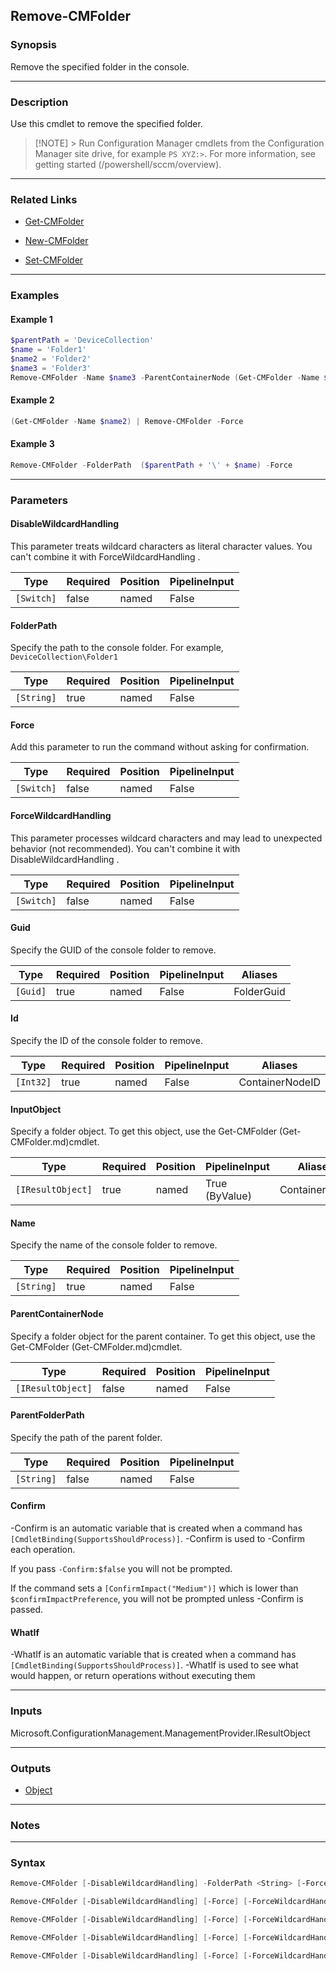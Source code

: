 Remove-CMFolder
---------------




### Synopsis
Remove the specified folder in the console.



---


### Description

Use this cmdlet to remove the specified folder.



> [!NOTE] > Run Configuration Manager cmdlets from the Configuration Manager site drive, for example `PS XYZ:>`. For more information, see getting started (/powershell/sccm/overview).



---


### Related Links
* [Get-CMFolder](Get-CMFolder)



* [New-CMFolder](New-CMFolder)



* [Set-CMFolder](Set-CMFolder)





---


### Examples
#### Example 1
```PowerShell
$parentPath = 'DeviceCollection'
$name = 'Folder1'
$name2 = 'Folder2'
$name3 = 'Folder3'
Remove-CMFolder -Name $name3 -ParentContainerNode (Get-CMFolder -Name $name2) -Force
```

#### Example 2
```PowerShell
(Get-CMFolder -Name $name2) | Remove-CMFolder -Force
```

#### Example 3
```PowerShell
Remove-CMFolder -FolderPath  ($parentPath + '\' + $name) -Force
```



---


### Parameters
#### **DisableWildcardHandling**

This parameter treats wildcard characters as literal character values. You can't combine it with ForceWildcardHandling .






|Type      |Required|Position|PipelineInput|
|----------|--------|--------|-------------|
|`[Switch]`|false   |named   |False        |



#### **FolderPath**

Specify the path to the console folder. For example, `DeviceCollection\Folder1`






|Type      |Required|Position|PipelineInput|
|----------|--------|--------|-------------|
|`[String]`|true    |named   |False        |



#### **Force**

Add this parameter to run the command without asking for confirmation.






|Type      |Required|Position|PipelineInput|
|----------|--------|--------|-------------|
|`[Switch]`|false   |named   |False        |



#### **ForceWildcardHandling**

This parameter processes wildcard characters and may lead to unexpected behavior (not recommended). You can't combine it with DisableWildcardHandling .






|Type      |Required|Position|PipelineInput|
|----------|--------|--------|-------------|
|`[Switch]`|false   |named   |False        |



#### **Guid**

Specify the GUID of the console folder to remove.






|Type    |Required|Position|PipelineInput|Aliases   |
|--------|--------|--------|-------------|----------|
|`[Guid]`|true    |named   |False        |FolderGuid|



#### **Id**

Specify the ID of the console folder to remove.






|Type     |Required|Position|PipelineInput|Aliases        |
|---------|--------|--------|-------------|---------------|
|`[Int32]`|true    |named   |False        |ContainerNodeID|



#### **InputObject**

Specify a folder object. To get this object, use the Get-CMFolder (Get-CMFolder.md)cmdlet.






|Type             |Required|Position|PipelineInput |Aliases      |
|-----------------|--------|--------|--------------|-------------|
|`[IResultObject]`|true    |named   |True (ByValue)|ContainerNode|



#### **Name**

Specify the name of the console folder to remove.






|Type      |Required|Position|PipelineInput|
|----------|--------|--------|-------------|
|`[String]`|true    |named   |False        |



#### **ParentContainerNode**

Specify a folder object for the parent container. To get this object, use the Get-CMFolder (Get-CMFolder.md)cmdlet.






|Type             |Required|Position|PipelineInput|
|-----------------|--------|--------|-------------|
|`[IResultObject]`|false   |named   |False        |



#### **ParentFolderPath**

Specify the path of the parent folder.






|Type      |Required|Position|PipelineInput|
|----------|--------|--------|-------------|
|`[String]`|false   |named   |False        |



#### **Confirm**
-Confirm is an automatic variable that is created when a command has ```[CmdletBinding(SupportsShouldProcess)]```.
-Confirm is used to -Confirm each operation.

If you pass ```-Confirm:$false``` you will not be prompted.


If the command sets a ```[ConfirmImpact("Medium")]``` which is lower than ```$confirmImpactPreference```, you will not be prompted unless -Confirm is passed.

#### **WhatIf**
-WhatIf is an automatic variable that is created when a command has ```[CmdletBinding(SupportsShouldProcess)]```.
-WhatIf is used to see what would happen, or return operations without executing them


---


### Inputs
Microsoft.ConfigurationManagement.ManagementProvider.IResultObject





---


### Outputs
* [Object](https://learn.microsoft.com/en-us/dotnet/api/System.Object)






---


### Notes




---


### Syntax
```PowerShell
Remove-CMFolder [-DisableWildcardHandling] -FolderPath <String> [-Force] [-ForceWildcardHandling] [-Confirm] [-WhatIf] [<CommonParameters>]
```
```PowerShell
Remove-CMFolder [-DisableWildcardHandling] [-Force] [-ForceWildcardHandling] -Guid <Guid> [-Confirm] [-WhatIf] [<CommonParameters>]
```
```PowerShell
Remove-CMFolder [-DisableWildcardHandling] [-Force] [-ForceWildcardHandling] -Id <Int32> [-Confirm] [-WhatIf] [<CommonParameters>]
```
```PowerShell
Remove-CMFolder [-DisableWildcardHandling] [-Force] [-ForceWildcardHandling] -InputObject <IResultObject> [-Confirm] [-WhatIf] [<CommonParameters>]
```
```PowerShell
Remove-CMFolder [-DisableWildcardHandling] [-Force] [-ForceWildcardHandling] -Name <String> [-ParentContainerNode <IResultObject>] [-ParentFolderPath <String>] [-Confirm] [-WhatIf] [<CommonParameters>]
```
